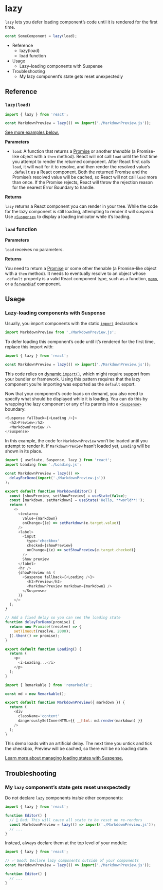 # lazy

`lazy` lets you defer loading component’s code until it is rendered for the first time.

```js
const SomeComponent = lazy(load);
```

- Reference
  - lazy(load)
  - load function
- Usage
  - Lazy-loading components with Suspense
- Troubleshooting
  - My lazy component’s state gets reset unexpectedly

## Reference

### `lazy(load)`

```js
import { lazy } from 'react';

const MarkdownPreview = lazy(() => import('./MarkdownPreview.js'));
```

[See more examples below.](https://react.dev/reference/react/lazy#usage)

**Parameters**

- `load`: A function that returns a [Promise](https://developer.mozilla.org/en-US/docs/Web/JavaScript/Reference/Global_Objects/Promise) or another _thenable_ (a Promise-like object with a `then` method). React will not call `load` until the first time you attempt to render the returned component. After React first calls `load`, it will wait for it to resolve, and then render the resolved value’s `.default` as a React component. Both the returned Promise and the Promise’s resolved value will be cached, so React will not call `load` more than once. If the Promise rejects, React will throw the rejection reason for the nearest Error Boundary to handle.

**Returns**

`lazy` returns a React component you can render in your tree. While the code for the lazy component is still loading, attempting to render it will _suspend_. Use [`<Suspense>`](https://react.dev/reference/react/Suspense) to display a loading indicator while it’s loading.

### `load` function

**Parameters**

`load` receives no parameters.

**Returns**

You need to return a [Promise](https://developer.mozilla.org/en-US/docs/Web/JavaScript/Reference/Global_Objects/Promise) or some other thenable (a Promise-like object with a `then` method). It needs to eventually resolve to an object whose `.default` property is a valid React component type, such as a function, [`memo`](https://react.dev/reference/react/memo), or a [`forwardRef`](https://react.dev/reference/react/forwardRef) component.

## Usage

### Lazy-loading components with Suspense

Usually, you import components with the static [`import`](https://developer.mozilla.org/en-US/docs/Web/JavaScript/Reference/Statements/import) declaration:

```js
import MarkdownPreview from './MarkdownPreview.js';
```

To defer loading this component’s code until it’s rendered for the first time, replace this import with:

```js
import { lazy } from 'react';

const MarkdownPreview = lazy(() => import('./MarkdownPreview.js'));
```

This code relies on [dynamic `import()`](https://developer.mozilla.org/en-US/docs/Web/JavaScript/Reference/Operators/import), which might require support from your bundler or framework. Using this pattern requires that the lazy component you’re importing was exported as the `default` export.

Now that your component’s code loads on demand, you also need to specify what should be displayed while it is loading. You can do this by wrapping the lazy component or any of its parents into a [`<Suspense>`](https://react.dev/reference/react/Suspense) boundary:

```js
<Suspense fallback={<Loading />}>
  <h2>Preview</h2>
  <MarkdownPreview />
</Suspense>
```

In this example, the code for `MarkdownPreview` won’t be loaded until you attempt to render it. If `MarkdownPreview` hasn’t loaded yet, `Loading` will be shown in its place.

```js
import { useState, Suspense, lazy } from 'react';
import Loading from './Loading.js';

const MarkdownPreview = lazy(() =>
  delayForDemo(import('./MarkdownPreview.js'))
);

export default function MarkdownEditor() {
  const [showPreview, setShowPreview] = useState(false);
  const [markdown, setMarkdown] = useState('Hello, **world**!');
  return (
    <>
      <textarea
        value={markdown}
        onChange={(e) => setMarkdown(e.target.value)}
      />
      <label>
        <input
          type='checkbox'
          checked={showPreview}
          onChange={(e) => setShowPreview(e.target.checked)}
        />
        Show preview
      </label>
      <hr />
      {showPreview && (
        <Suspense fallback={<Loading />}>
          <h2>Preview</h2>
          <MarkdownPreview markdown={markdown} />
        </Suspense>
      )}
    </>
  );
}

// Add a fixed delay so you can see the loading state
function delayForDemo(promise) {
  return new Promise((resolve) => {
    setTimeout(resolve, 2000);
  }).then(() => promise);
}
```

```js
export default function Loading() {
  return (
    <p>
      <i>Loading...</i>
    </p>
  );
}
```

```js
import { Remarkable } from 'remarkable';

const md = new Remarkable();

export default function MarkdownPreview({ markdown }) {
  return (
    <div
      className='content'
      dangerouslySetInnerHTML={{ __html: md.render(markdown) }}
    />
  );
}
```

This demo loads with an artificial delay. The next time you untick and tick the checkbox, Preview will be cached, so there will be no loading state.

[Learn more about managing loading states with Suspense.](https://react.dev/reference/react/Suspense)

## Troubleshooting

### My `lazy` component’s state gets reset unexpectedly

Do not declare `lazy` components _inside_ other components:

```js
import { lazy } from 'react';

function Editor() {
  // 🔴 Bad: This will cause all state to be reset on re-renders
  const MarkdownPreview = lazy(() => import('./MarkdownPreview.js'));
  // ...
}
```

Instead, always declare them at the top level of your module:

```js
import { lazy } from 'react';

// ✅ Good: Declare lazy components outside of your components
const MarkdownPreview = lazy(() => import('./MarkdownPreview.js'));

function Editor() {
  // ...
}
```
